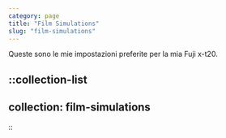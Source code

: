 ```yaml
---
category: page
title: "Film Simulations"
slug: "film-simulations"
---
```

Queste sono le mie impostazioni preferite per la mia Fuji x-t20.

::collection-list
---
collection: film-simulations
---
::